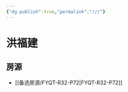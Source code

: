```yaml
---
{"dg-publish":true,"permalink":"///"}
---
```



# 洪福建

## 房源

- [[备选房源/FYQT-R32-P72\|FYQT-R32-P72]]

